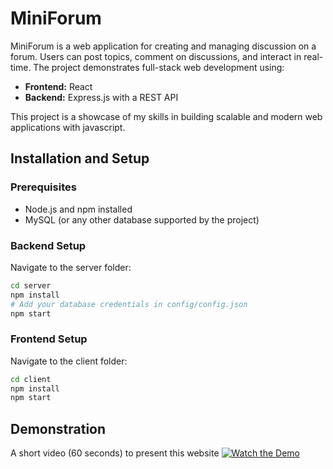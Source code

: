 # MiniForum

MiniForum is a web application for creating and managing discussion on a forum. Users can post topics, comment on discussions, and interact in real-time. The project demonstrates full-stack web development using:

- **Frontend:** React 
- **Backend:** Express.js with a REST API

This project is a showcase of my skills in building scalable and modern web applications with javascript.

## Installation and Setup

### Prerequisites
- Node.js and npm installed
- MySQL (or any other database supported by the project)

### Backend Setup
Navigate to the server folder:
```bash
cd server
npm install
# Add your database credentials in config/config.json
npm start
```
### Frontend Setup
Navigate to the client folder:
```bash
cd client
npm install
npm start
```

## Demonstration
A short video (60 seconds) to present this website
[![Watch the Demo](https://img.youtube.com/vi/fZHZUIMBG78/maxresdefault.jpg)](https://www.youtube.com/watch?v=fZHZUIMBG78)
